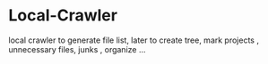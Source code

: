# Local-Crawler
local crawler to generate file list, later to create tree, mark projects , unnecessary files, junks , organize ...
